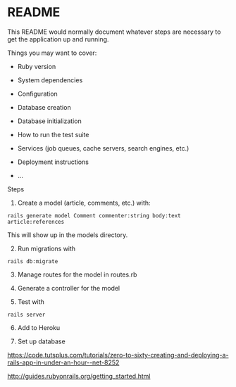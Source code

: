 # README

This README would normally document whatever steps are necessary to get the
application up and running.

Things you may want to cover:

* Ruby version

* System dependencies

* Configuration

* Database creation

* Database initialization

* How to run the test suite

* Services (job queues, cache servers, search engines, etc.)

* Deployment instructions

* ...

Steps 
1. Create a model (article, comments, etc.) with: 
````
rails generate model Comment commenter:string body:text article:references
````
This will show up in the models directory. 

2. Run migrations with 
````
rails db:migrate
````

3. Manage routes for the model in routes.rb 

4. Generate a controller for the model 

5. Test with 
````
rails server
````
6. Add to Heroku

7. Set up database 

https://code.tutsplus.com/tutorials/zero-to-sixty-creating-and-deploying-a-rails-app-in-under-an-hour--net-8252

http://guides.rubyonrails.org/getting_started.html